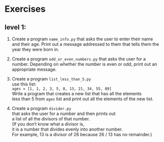 # Exercises

level 1: 
---------

1.  Create a program ```name_info.py``` that asks the user to enter their name and their age. 
Print out a message addressed to them that tells them the year they were born in. 
 
2.  Create a program ```odd_or_even_numbers.py``` that asks the user for a number. 
Depending on whether the number is even or odd, print out an appropriate message. 
 
3.  Create a program ```list_less_than_5.py```  
use this list:  
```ages = [1, 1, 2, 3, 5, 8, 13, 21, 34, 55, 89]```  
Write a program that creates a new list that has all the elements  
less than 5 from ```ages``` list and print out all the elements of the new list.  
  
4.  Create a program ```divider.py```  
that asks the user for a number and then prints out  
a list of all the divisors of that number.  
(If you don’t know what a divisor is,  
it is a number that divides evenly into another number.  
For example, 13 is a divisor of 26 because 26 / 13 has no remainder.)  
  
  
